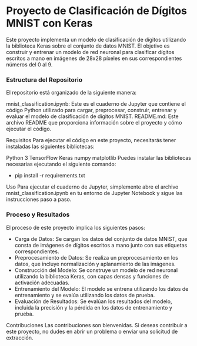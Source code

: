 # Proyecto de Clasificación de Dígitos MNIST con Keras

Este proyecto implementa un modelo de clasificación de dígitos utilizando la biblioteca Keras sobre el conjunto de datos MNIST. El objetivo es construir y entrenar un modelo de red neuronal para clasificar dígitos escritos a mano en imágenes de 28x28 píxeles en sus correspondientes números del 0 al 9.

### Estructura del Repositorio

El repositorio está organizado de la siguiente manera:

mnist_classification.ipynb: Este es el cuaderno de Jupyter que contiene el código Python utilizado para cargar, preprocesar, construir, entrenar y evaluar el modelo de clasificación de dígitos MNIST.
README.md: Este archivo README que proporciona información sobre el proyecto y cómo ejecutar el código.

Requisitos
Para ejecutar el código en este proyecto, necesitarás tener instaladas las siguientes bibliotecas:

Python 3
TensorFlow
Keras
numpy
matplotlib
Puedes instalar las bibliotecas necesarias ejecutando el siguiente comando:
- pip install -r requirements.txt 

Uso
Para ejecutar el cuaderno de Jupyter, simplemente abre el archivo mnist_classification.ipynb en tu entorno de Jupyter Notebook y sigue las instrucciones paso a paso.

### Proceso y Resultados
El proceso de este proyecto implica los siguientes pasos:

- Carga de Datos: Se cargan los datos del conjunto de datos MNIST, que consta de imágenes de dígitos escritos a mano junto con sus etiquetas correspondientes.
- Preprocesamiento de Datos: Se realiza un preprocesamiento en los datos, que incluye normalización y aplanamiento de las imágenes.
- Construcción del Modelo: Se construye un modelo de red neuronal utilizando la biblioteca Keras, con capas densas y funciones de activación adecuadas.
- Entrenamiento del Modelo: El modelo se entrena utilizando los datos de entrenamiento y se evalúa utilizando los datos de prueba.
- Evaluación de Resultados: Se evalúan los resultados del modelo, incluida la precisión y la pérdida en los datos de entrenamiento y prueba.

Contribuciones
Las contribuciones son bienvenidas. Si deseas contribuir a este proyecto, no dudes en abrir un problema o enviar una solicitud de extracción.



